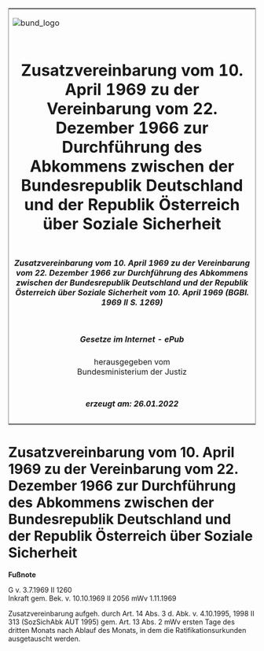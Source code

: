 <span id="DECKBLATT.html"></span>

<table border="0" frame="border" width="100%">

<tr valign="top">

<td align="left">

![bund\_logo](BfJ_2021_Web_de_de.gif)

</td>

<td align="right">

 

</td>

</tr>

<tr align="center" valign="middle">

<td colspan="2">

# Zusatzvereinbarung vom 10. April 1969 zu der Vereinbarung vom 22. Dezember 1966 zur Durchführung des Abkommens zwischen der Bundesrepublik Deutschland und der Republik Österreich über Soziale Sicherheit

</td>

</tr>

<tr align="center" valign="middle">

<td colspan="2">

##### Zusatzvereinbarung vom 10. April 1969 zu der Vereinbarung vom 22. Dezember 1966 zur Durchführung des Abkommens zwischen der Bundesrepublik Deutschland und der Republik Österreich über Soziale Sicherheit vom 10. April 1969 (BGBl. 1969 II S. 1269)

</td>

</tr>

<tr align="center" valign="middle">

<td colspan="2">

  
  

##### Gesetze im Internet - ePub  
  
herausgegeben vom  
Bundesministerium der Justiz

</td>

</tr>

<tr align="center" valign="bottom">

<td colspan="2">

  
  

##### erzeugt am: 26.01.2022

</td>

</tr>

</table>

<span id="BJNR212690969.html"></span>

# Zusatzvereinbarung vom 10. April 1969 zu der Vereinbarung vom 22. Dezember 1966 zur Durchführung des Abkommens zwischen der Bundesrepublik Deutschland und der Republik Österreich über Soziale Sicherheit

<div>

  
**Fußnote**

<div class="jnhtml">

<div>

<div class="jurAbsatz">

G v. 3.7.1969 II 1260  
Inkraft gem. Bek. v. 10.10.1969 II 2056 mWv 1.11.1969

</div>

<div class="jurAbsatz">

  
Zusatzvereinbarung aufgeh. durch Art. 14 Abs. 3 d. Abk. v. 4.10.1995,
1998 II 313 (SozSichAbk AUT 1995) gem. Art. 13 Abs. 2 mWv ersten Tage
des dritten Monats nach Ablauf des Monats, in dem die
Ratifikationsurkunden ausgetauscht werden.

</div>

</div>

</div>

</div>
